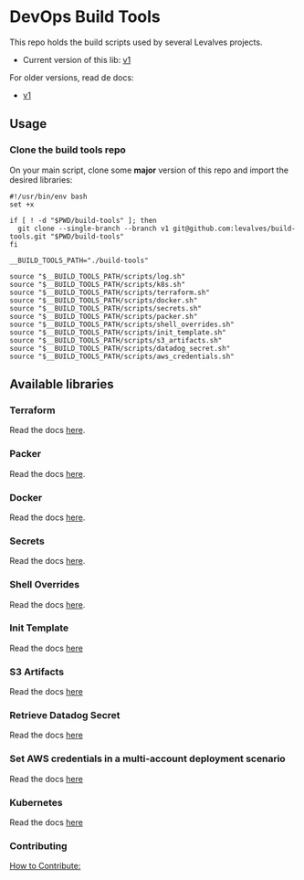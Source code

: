 # DevOps Build Tools

This repo holds the build scripts used by several Levalves projects.

- Current version of this lib: [v1](https://github.com/levalves/build-tools/tree/v1)


For older versions, read de docs:

- [v1](https://github.com/levalves/build-tools/blob/v1/README.md)

## Usage

### Clone the build tools repo

On your main script, clone some **major** version of this repo and import the desired libraries:

```
#!/usr/bin/env bash
set +x

if [ ! -d "$PWD/build-tools" ]; then
  git clone --single-branch --branch v1 git@github.com:levalves/build-tools.git "$PWD/build-tools"
fi

__BUILD_TOOLS_PATH="./build-tools"

source "$__BUILD_TOOLS_PATH/scripts/log.sh"
source "$__BUILD_TOOLS_PATH/scripts/k8s.sh"
source "$__BUILD_TOOLS_PATH/scripts/terraform.sh"
source "$__BUILD_TOOLS_PATH/scripts/docker.sh"
source "$__BUILD_TOOLS_PATH/scripts/secrets.sh"
source "$__BUILD_TOOLS_PATH/scripts/packer.sh"
source "$__BUILD_TOOLS_PATH/scripts/shell_overrides.sh"
source "$__BUILD_TOOLS_PATH/scripts/init_template.sh"
source "$__BUILD_TOOLS_PATH/scripts/s3_artifacts.sh"
source "$__BUILD_TOOLS_PATH/scripts/datadog_secret.sh"
source "$__BUILD_TOOLS_PATH/scripts/aws_credentials.sh"
```

## Available libraries

### Terraform

Read the docs [here](./docs/terraform.md).

### Packer

Read the docs [here](./docs/packer.md).

### Docker

Read the docs [here](./docs/docker.md).

### Secrets

Read the docs [here](./docs/secrets.md).

### Shell Overrides

Read the docs [here](./docs/shell_overrides.md).

### Init Template

Read the docs [here](./docs/init_template.md)

### S3 Artifacts

Read the docs [here](./docs/s3_artifacts.md)

### Retrieve Datadog Secret

Read the docs [here](./docs/datadog_secret.md)

### Set AWS credentials in a multi-account deployment scenario

Read the docs [here](./docs/aws_credentials.md)

### Kubernetes

Read the docs [here](./docs/k8s.md)

### Contributing

[How to Contribute:](CONTRIBUTING.md)

